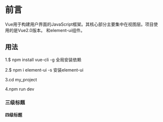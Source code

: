 # 前言
Vue用于构建用户界面的JavaScript框架。其核心部分主要集中在视图层。项目使用的是Vue2.0版本。
和element-ui组件。

## 用法
1.$ npm install vue-cli -g 全局安装依赖

2.$ npm i element-ui -s 安装element-ui

3.cd my_project

4.npm run dev

### 三级标题
#### 四级标题
